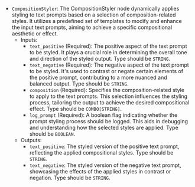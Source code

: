 - `CompositionStyler`: The CompositionStyler node dynamically applies styling to text prompts based on a selection of composition-related styles. It utilizes a predefined set of templates to modify and enhance the input text prompts, aiming to achieve a specific compositional aesthetic or effect.
    - Inputs:
        - `text_positive` (Required): The positive aspect of the text prompt to be styled. It plays a crucial role in determining the overall tone and direction of the styled output. Type should be `STRING`.
        - `text_negative` (Required): The negative aspect of the text prompt to be styled. It's used to contrast or negate certain elements of the positive prompt, contributing to a more nuanced and balanced output. Type should be `STRING`.
        - `composition` (Required): Specifies the composition-related style to apply to the text prompts. This selection influences the styling process, tailoring the output to achieve the desired compositional effect. Type should be `COMBO[STRING]`.
        - `log_prompt` (Required): A boolean flag indicating whether the prompt styling process should be logged. This aids in debugging and understanding how the selected styles are applied. Type should be `BOOLEAN`.
    - Outputs:
        - `text_positive`: The styled version of the positive text prompt, reflecting the applied compositional styles. Type should be `STRING`.
        - `text_negative`: The styled version of the negative text prompt, showcasing the effects of the applied styles in contrast or negation. Type should be `STRING`.
